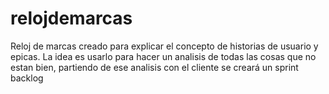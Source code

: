 # relojdemarcas
Reloj de marcas creado para explicar el concepto de historias de usuario y epicas. La idea es usarlo para hacer un analisis de todas las cosas que no estan bien, partiendo de ese analisis con el cliente se creará un sprint backlog
